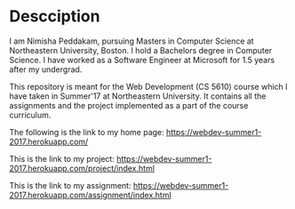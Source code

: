 # Descciption

I am Nimisha Peddakam, pursuing Masters in Computer Science at Northeastern University, Boston. I hold a Bachelors degree in Computer Science. I have worked as a Software Engineer at Microsoft for 1.5 years after my undergrad.

This repository is meant for the Web Development (CS 5610) course which I have taken in Summer'17 at Northeastern University. It contains all the assignments and the project implemented as a part of the course curriculum.

The following is the link to my home page:
https://webdev-summer1-2017.herokuapp.com/

This is the link to my project:
https://webdev-summer1-2017.herokuapp.com/project/index.html

This is the link to my assignment:
https://webdev-summer1-2017.herokuapp.com/assignment/index.html



